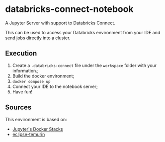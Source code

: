 # databricks-connect-notebook
A Jupyter Server with support to Databricks Connect.

This can be used to access your Databricks environment from your IDE and send jobs directly into a cluster.


## Execution

1. Create a `.databricks-connect` file under the `workspace` folder with your information.;
2. Build the docker environment;
3. `docker compose up`
5. Connect your IDE to the notebook server;
6. Have fun!


## Sources 
This environment is based on:
- [Jupyter's Docker Stacks](https://github.com/jupyter/docker-stacks)
- [eclipse-temurin](https://github.com/docker-library/repo-info/tree/master/repos/eclipse-temurin)
